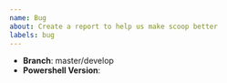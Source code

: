 ```yaml
---
name: Bug
about: Create a report to help us make scoop better
labels: bug
---
```


<!-- Describe your problem: -->

<!-- Add screenshot, reproducible steps or terminal output: -->

- **Branch**: master/develop <!-- `scoop config SCOOP_BRANCH | clip` -->
- **Powershell Version**: <!-- Use: `$PSVersionTable.PSVersion.ToString() | clip` -->

<!-- Are you under special environment? Do you use proxy? Can you provide other relevant information which could help with problem identifying? -->
